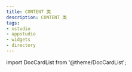 ```yaml
---
title: CONTENT 类
description: CONTENT 类
tags:
- xstudio
- appstudio
- widgets
- directory
---
```



import DocCardList from '@theme/DocCardList';

<DocCardList />